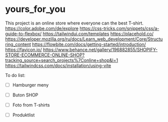 # yours_for_you
This project is an online store where everyone can the best T-shirt.
https://color.adobe.com/de/explore
https://css-tricks.com/snippets/css/a-guide-to-flexbox/
https://tailwindui.com/templates
https://placehold.co/
https://developer.mozilla.org/ru/docs/Learn_web_development/Core/Structuring_content
https://flowbite.com/docs/getting-started/introduction/
https://favicon.io/
https://www.behance.net/gallery/196882855/SHOPIFY-STORE-ECOMMERCE-ONLINE-SHOP?tracking_source=search_projects%7Conline+shop&l=1
https://tailwindcss.com/docs/installation/using-vite

To do list:

- [ ] Hamburger meny 
- [ ] Buton SHOP
- [ ] Foto from T-shirts
- [ ] Produktlist



